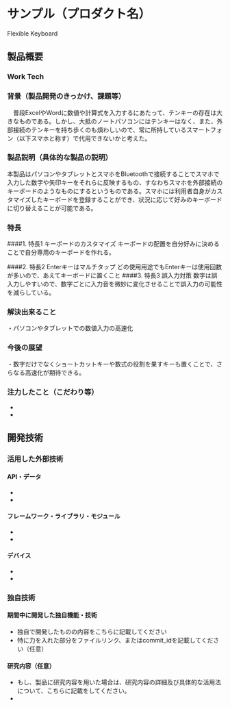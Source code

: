 ﻿# サンプル（プロダクト名）
Flexible Keyboard
## 製品概要
### Work Tech


### 背景（製品開発のきっかけ、課題等）
　普段ExcelやWordに数値や計算式を入力するにあたって、テンキーの存在は大きなものである。しかし、大抵のノートパソコンにはテンキーはなく、また、外部接続のテンキーを持ち歩くのも煩わしいので、常に所持しているスマートフォン（以下スマホと称す）で代用できないかと考えた。

### 製品説明（具体的な製品の説明）
本製品はパソコンやタブレットとスマホをBluetoothで接続することでスマホで入力した数字や矢印キーをそれらに反映するもの、すなわちスマホを外部接続のキーボードのようなものにするというものである。スマホには利用者自身がカスタマイズしたキーボードを登録することができ、状況に応じて好みのキーボードに切り替えることが可能である。

### 特長
####1. 特長1
   キーボードのカスタマイズ
キーボードの配置を自分好みに決めることで自分専用のキーボードを作れる。

####2. 特長2
Enterキーはマルチタップ
   どの使用用途でもEnterキーは使用回数が多いので、あえてキーボードに置くこと
####3. 特長3
誤入力対策
数字は誤入力しやすいので、数字ごとに入力音を微妙に変化させることで誤入力の可能性を減らしている。


### 解決出来ること
・パソコンやタブレットでの数値入力の高速化

### 今後の展望
・数字だけでなくショートカットキーや数式の役割を果すキーも置くことで、さらなる高速化が期待できる。

### 注力したこと（こだわり等）
* 
* 

## 開発技術
### 活用した外部技術
#### API・データ
* 
* 

#### フレームワーク・ライブラリ・モジュール
* 
* 

#### デバイス
* 
* 

### 独自技術
#### 期間中に開発した独自機能・技術
* 独自で開発したものの内容をこちらに記載してください
* 特に力を入れた部分をファイルリンク、またはcommit_idを記載してください（任意）

#### 研究内容（任意）
* もし、製品に研究内容を用いた場合は、研究内容の詳細及び具体的な活用法について、こちらに記載をしてください。
* 
